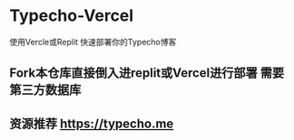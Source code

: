 # Typecho-Vercel
使用Vercle或Replit 快速部署你的Typecho博客
## Fork本仓库直接倒入进replit或Vercel进行部署 需要第三方数据库
## 资源推荐 https://typecho.me
